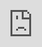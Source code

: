 <div id="BLOG_META_DATA"
     heading="Chats White Paper" 
     excerpt="Our story on creating Kabeer's Chats, the free chat messenger service. Contains architecture descriptions and more." 
     tags="Messenger | Chats | White Paper"
     type="fullscreenembed"
     cover-image="https://docs.cloud.kabeers.network/c/v/6470dc06e384c---icon-512-maskable.png" style="visibility:hidden"></div>
<iframe src="https://docs.cloud.kabeers.network/static/research-kabeersnetwork/pdf-renderer/pdfjs-2.13.216-dist/web/viewer.html?file=https://docs.cloud.kabeers.network/publications/v/cs.SE%20(Software%20Engineering)/fcec1ea2eba59d9f8990f259e31422bd/1.0.0-av/document.pdf" frameborder="0" style="overflow:hidden;overflow-x:hidden;overflow-y:hidden;height:100%;width:100%;position:absolute;top:0%;left:0px;right:0px;bottom:0px" height="100%" width="100%"></iframe>
